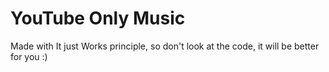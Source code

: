 # YouTube Only Music

Made with It just Works principle, so don't look at the code, it will be better for you :)